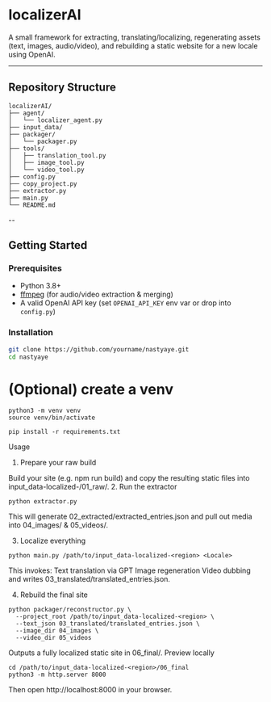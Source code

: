 # localizerAI


A small framework for extracting, translating/localizing, regenerating assets (text, images, audio/video), and rebuilding a static website for a new locale using OpenAI.

---

## Repository Structure

```text
localizerAI/
├── agent/
│   └── localizer_agent.py
├── input_data/
├── packager/
│   └── packager.py
├── tools/
│   ├── translation_tool.py
│   ├── image_tool.py
│   └── video_tool.py
├── config.py
├── copy_project.py
├── extractor.py
├── main.py
└── README.md

```
--

## Getting Started

### Prerequisites

- Python 3.8+  
- [ffmpeg](https://ffmpeg.org/) (for audio/video extraction & merging)  
- A valid OpenAI API key (set `OPENAI_API_KEY` env var or drop into `config.py`)

### Installation

```bash
git clone https://github.com/yourname/nastyaye.git
cd nastyaye
```
# (Optional) create a venv
```
python3 -m venv venv
source venv/bin/activate

pip install -r requirements.txt
```
Usage

1. Prepare your raw build

Build your site (e.g. npm run build) and copy the resulting static files into
input_data-localized-<region>/01_raw/.
2. Run the extractor
 ```
python extractor.py
```
This will generate 02_extracted/extracted_entries.json and pull out media into 04_images/ & 05_videos/.

3. Localize everything
 ```
python main.py /path/to/input_data-localized-<region> <Locale>
```
This invokes:
Text translation via GPT
Image regeneration
Video dubbing and writes 03_translated/translated_entries.json.

4. Rebuild the final site
```
python packager/reconstructor.py \
  --project_root /path/to/input_data-localized-<region> \
  --text_json 03_translated/translated_entries.json \
  --image_dir 04_images \
  --video_dir 05_videos
```
Outputs a fully localized static site in 06_final/.
Preview locally
```
cd /path/to/input_data-localized-<region>/06_final
python3 -m http.server 8000
```
Then open http://localhost:8000 in your browser.
